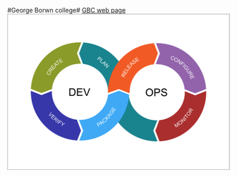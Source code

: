 #George Borwn college#
[GBC web page](https://www.georgebrown.ca/)
![DevOps Cycle](DevOps-Cycle.png)
